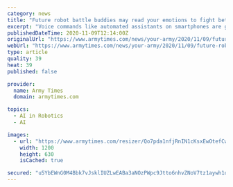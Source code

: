 ```yaml
---
category: news
title: "Future robot battle buddies may read your emotions to fight better"
excerpt: "Voice commands like automated assistants on smartphones are great, but not when the threat of incoming fire means the robot battle buddy needs to decipher a range of priorities that humans might take for granted."
publishedDateTime: 2020-11-09T12:14:00Z
originalUrl: "https://www.armytimes.com/news/your-army/2020/11/09/future-robot-battle-buddies-may-read-your-emotions-to-fight-better/"
webUrl: "https://www.armytimes.com/news/your-army/2020/11/09/future-robot-battle-buddies-may-read-your-emotions-to-fight-better/"
type: article
quality: 39
heat: 39
published: false

provider:
  name: Army Times
  domain: armytimes.com

topics:
  - AI in Robotics
  - AI

images:
  - url: "https://www.armytimes.com/resizer/Qo7pda1nfjRnIN1cKsxEwOtefCw=/1200x630/filters:quality(100)/cloudfront-us-east-1.images.arcpublishing.com/mco/JEBL4A3KVRHCRF2YKIZI362KPA.jpg"
    width: 1200
    height: 630
    isCached: true

secured: "u5YbEWnG0M4Bbk7vJsklIUZLwEABa3aNOzPWpc9Jtto6nhvZNoV7tz1aywh1q3dScZJZMIA16e2CLyMuCXd5OESXOZ/wZzX844fkGdTO0LSlRZ96z1s0GyoRcZW4MMrzykDaruMqsmpDY9X5MkDnOFHDHn5eiDUozFt3aPQrKlTyLmw5SFA/hzoKPhWPdl31doO09KMCoW8gxckmmU7BouzIghp52kCW8HyeO1fqpKyPPQRObqp9s2n9y7iGvUFnEP0fTN68387vMRbShWS6tt+JnFb4iH+0xBbO8CxZN1yovyN7hXbOK0up9EGSWHxi4IGCy2qCsk4ra074J6gQ1+nKD+cI9ifFGdWykVSEP0U=;1mhWI4gSQqJ0DqsqDpMWUw=="
---
```


